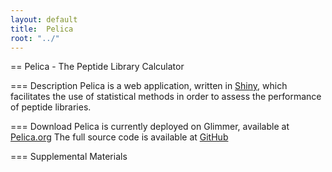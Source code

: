 ```yaml
---
layout: default
title:  Pelica
root: "../"
---
```


== Pelica - The Peptide Library Calculator

=== Description
Pelica is a web application, written in [Shiny](http://www.rstudio.com/shiny/ "Shiny"), which facilitates the use of statistical methods in order to assess the performance of peptide libraries.

=== Download
Pelica is currently deployed on Glimmer, available at [Pelica.org](http://www.pelica.org "Pelica.org")
The full source code is available at [GitHub](http://www.github.com/erichare/pelica "GitHub")

=== Supplemental Materials
